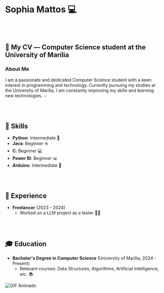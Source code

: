 # Sophia Mattos 💻

<br><br>

## 📄 My CV  ― Computer Science student at the University of Marília

### About Me
I am a passionate and dedicated Computer Science student with a keen interest in programming and technology. Currently pursuing my studies at the University of Marília, I am constantly improving my skills and learning new technologies. 💡

<br><br>

## 🔧 Skills

- __Python__: Intermediate 🐍
- __Java__: Beginner ☕
- __C__: Beginner 💻
- __Power BI__: Beginner 📊
- __Arduino__: Intermediate 🔌

<br><br>

## 💼 Experience
  
- **Freelancer** (2023 - 2024)
  - Worked on a LLM project as a tester 🧑‍💻

<br><br>

## 🎓 Education
- **Bachelor's Degree in Computer Science** (University of Marília, 2024 - Present)
  - Relevant courses: Data Structures, Algorithms, Artificial Intelligence, etc. 📚

![GIF Animado](https://media.giphy.com/media/fX819mkCQSKoWOmrDy/giphy.gif)

